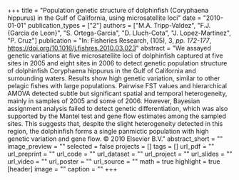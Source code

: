 +++
title = "Population genetic structure of dolphinfish (Coryphaena hippurus) in the Gulf of California, using microsatellite loci"
date = "2010-01-01"
publication_types = ["2"]
authors = ["M.A. Tripp-Valdez", "F.J. {Garcia de Leon}", "S. Ortega-Garcia", "D. Lluch-Cota", "J. Lopez-Martinez", "P. Cruz"]
publication = "In: Fisheries Research, (105), 3, _pp. 172-177_, https://doi.org/10.1016/j.fishres.2010.03.023"
abstract = "We assayed genetic variations at five microsatellite loci of dolphinfish captured at five sites in 2005 and eight sites in 2006 to detect genetic population structure of dolphinfish Coryphaena hippurus in the Gulf of California and surrounding waters. Results show high genetic variation, similar to other pelagic fishes with large populations. Pairwise FST values and hierarchical AMOVA detected subtle but significant spatial and temporal heterogeneity, mainly in samples of 2005 and some of 2006. However, Bayesian assignment analysis failed to detect genetic differentiation, which was also supported by the Mantel test and gene flow estimates among the sampled sites. This suggests that, despite the slight heterogeneity detected in this region, the dolphinfish forms a single panmictic population with high genetic variation and gene flow. © 2010 Elsevier B.V."
abstract_short = ""
image_preview = ""
selected = false
projects = []
tags = []
url_pdf = ""
url_preprint = ""
url_code = ""
url_dataset = ""
url_project = ""
url_slides = ""
url_video = ""
url_poster = ""
url_source = ""
math = true
highlight = true
[header]
image = ""
caption = ""
+++
